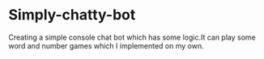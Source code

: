 # Simply-chatty-bot
Creating a simple console chat bot which has some logic.It can play some word and number games which I implemented on my own.
